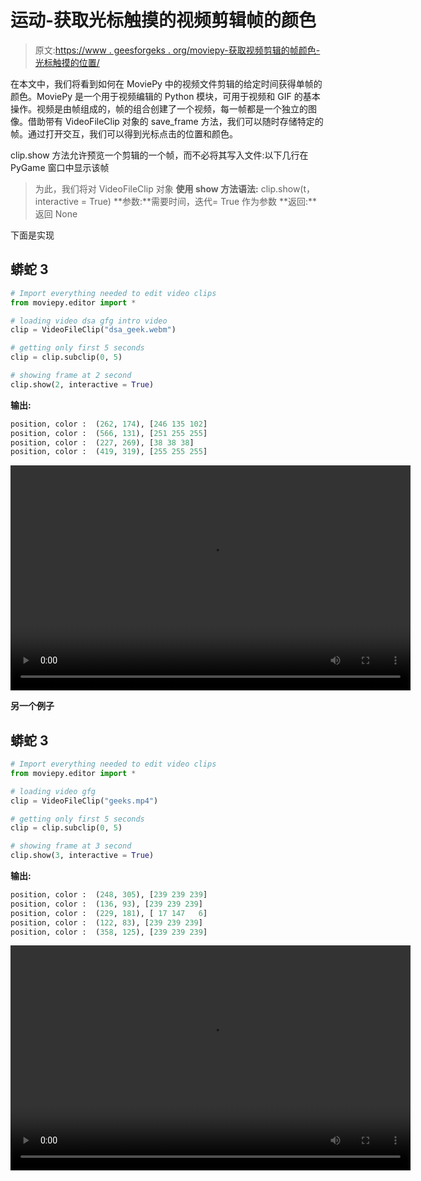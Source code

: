 # 运动-获取光标触摸的视频剪辑帧的颜色

> 原文:[https://www . geesforgeks . org/moviepy-获取视频剪辑的帧颜色-光标触摸的位置/](https://www.geeksforgeeks.org/moviepy-getting-color-of-a-frame-of-video-clip-where-cursor-touch/)

在本文中，我们将看到如何在 MoviePy 中的视频文件剪辑的给定时间获得单帧的颜色。MoviePy 是一个用于视频编辑的 Python 模块，可用于视频和 GIF 的基本操作。视频是由帧组成的，帧的组合创建了一个视频，每一帧都是一个独立的图像。借助带有 VideoFileClip 对象的 save_frame 方法，我们可以随时存储特定的帧。通过打开交互，我们可以得到光标点击的位置和颜色。

clip.show 方法允许预览一个剪辑的一个帧，而不必将其写入文件:以下几行在 PyGame 窗口中显示该帧

> 为此，我们将对 VideoFileClip 对象
> **使用 show 方法语法:** clip.show(t，interactive = True)
> **参数:**需要时间，迭代= True 作为参数
> **返回:**返回 None

下面是实现

## 蟒蛇 3

```py
# Import everything needed to edit video clips
from moviepy.editor import *

# loading video dsa gfg intro video
clip = VideoFileClip("dsa_geek.webm")

# getting only first 5 seconds
clip = clip.subclip(0, 5)

# showing frame at 2 second
clip.show(2, interactive = True)
```

**输出:**

```py
position, color :  (262, 174), [246 135 102]
position, color :  (566, 131), [251 255 255]
position, color :  (227, 269), [38 38 38]
position, color :  (419, 319), [255 255 255] 
```

<video class="wp-video-shortcode" id="video-462406-1" width="640" height="360" preload="metadata" controls=""><source type="video/mp4" src="https://media.geeksforgeeks.org/wp-content/uploads/20200730184659/MoviePy-2020-07-30-18-46-11.mp4?_=1">[https://media.geeksforgeeks.org/wp-content/uploads/20200730184659/MoviePy-2020-07-30-18-46-11.mp4](https://media.geeksforgeeks.org/wp-content/uploads/20200730184659/MoviePy-2020-07-30-18-46-11.mp4)</video>

**另一个例子**

## 蟒蛇 3

```py
# Import everything needed to edit video clips
from moviepy.editor import *

# loading video gfg
clip = VideoFileClip("geeks.mp4")

# getting only first 5 seconds
clip = clip.subclip(0, 5)

# showing frame at 3 second
clip.show(3, interactive = True)
```

**输出:**

```py
position, color :  (248, 305), [239 239 239]
position, color :  (136, 93), [239 239 239]
position, color :  (229, 181), [ 17 147   6]
position, color :  (122, 83), [239 239 239]
position, color :  (358, 125), [239 239 239]
```

<video class="wp-video-shortcode" id="video-462406-2" width="640" height="360" preload="metadata" controls=""><source type="video/mp4" src="https://media.geeksforgeeks.org/wp-content/uploads/20200730184912/MoviePy-2020-07-30-18-48-46.mp4?_=2">[https://media.geeksforgeeks.org/wp-content/uploads/20200730184912/MoviePy-2020-07-30-18-48-46.mp4](https://media.geeksforgeeks.org/wp-content/uploads/20200730184912/MoviePy-2020-07-30-18-48-46.mp4)</video>
